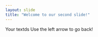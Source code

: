```yaml
---
layout: slide
title: "Welcome to our second slide!"
---
```

Your textds
Use the left arrow to go back!
